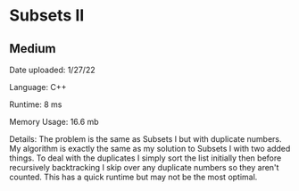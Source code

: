 
# Subsets II

## Medium

Date uploaded: 1/27/22

Language: C++

Runtime: 8 ms

Memory Usage: 16.6 mb

Details: The problem is the same as Subsets I but with duplicate numbers. My algorithm is exactly the same as my solution to Subsets I with two added things. To deal with the duplicates I simply sort the list initially then before recursively backtracking I skip over any duplicate numbers so they aren't counted. This has a quick runtime but may not be the most optimal.
